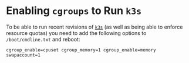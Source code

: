 # Enabling `cgroups` to Run `k3s`

To be able to run recent revisions of [`k3s`](https://k3s.io) (as well as being able to enforce resource quotas) you need to add the following options to `/boot/cmdline.txt` and reboot:

```
cgroup_enable=cpuset cgroup_memory=1 cgroup_enable=memory swapaccount=1
```
